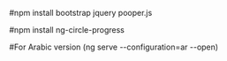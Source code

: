  #npm install bootstrap jquery pooper.js



 #npm install ng-circle-progress 


#For Arabic version (ng serve --configuration=ar --open) 
